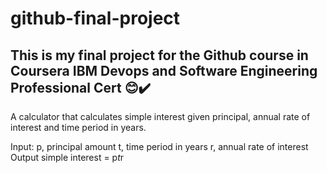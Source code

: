 # github-final-project
## This is my final project for the Github course in Coursera IBM Devops and Software Engineering Professional Cert 😊✔️

A calculator that calculates simple interest given principal, annual rate of interest and time period in years.


   Input:
      p, principal amount
      t, time period in years
      r, annual rate of interest
   Output
      simple interest = p*t*r
